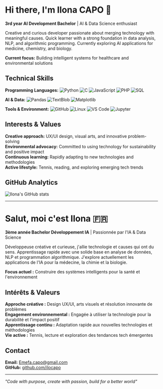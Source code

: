 # Hi there, I'm Ilona CAPO 👋

**3rd year AI Development Bachelor** | AI & Data Science enthusiast  

Creative and curious developer passionate about merging technology with meaningful causes. Quick learner with a strong foundation in data analysis, NLP, and algorithmic programming. Currently exploring AI applications for medicine, chemistry, and biology.

**Current focus:** Building intelligent systems for healthcare and environmental solutions

## Technical Skills

**Programming Languages:**
![Python](https://img.shields.io/badge/-Python-3776AB?style=flat&logo=python&logoColor=white)
![C](https://img.shields.io/badge/-C-A8B9CC?style=flat&logo=c&logoColor=white)
![JavaScript](https://img.shields.io/badge/-JavaScript-F7DF1E?style=flat&logo=javascript&logoColor=black)
![PHP](https://img.shields.io/badge/-PHP-777BB4?style=flat&logo=php&logoColor=white)
![SQL](https://img.shields.io/badge/-SQL-4479A1?style=flat&logo=mysql&logoColor=white)

**AI & Data:**
![Pandas](https://img.shields.io/badge/-Pandas-150458?style=flat&logo=pandas&logoColor=white)
![TextBlob](https://img.shields.io/badge/-TextBlob-FF6B6B?style=flat&logoColor=white)
![Matplotlib](https://img.shields.io/badge/-Matplotlib-11557C?style=flat&logoColor=white)

**Tools & Environment:**
![GitHub](https://img.shields.io/badge/-GitHub-181717?style=flat&logo=github&logoColor=white)
![Linux](https://img.shields.io/badge/-Linux-FCC624?style=flat&logo=linux&logoColor=black)
![VS Code](https://img.shields.io/badge/-VS%20Code-007ACC?style=flat&logo=visual-studio-code&logoColor=white)
![Jupyter](https://img.shields.io/badge/-Jupyter-F37626?style=flat&logo=jupyter&logoColor=white)


## Interests & Values
**Creative approach:** UX/UI design, visual arts, and innovative problem-solving  
**Environmental advocacy:** Committed to using technology for sustainability and positive impact  
**Continuous learning:** Rapidly adapting to new technologies and methodologies  
**Active lifestyle:** Tennis, reading, and exploring emerging tech trends  

## GitHub Analytics
![Ilona's GitHub stats](https://github-readme-stats.vercel.app/api?username=ilocapo&show_icons=true&theme=github_dark&hide_border=true)

---

# Salut, moi c'est Ilona 🇫🇷

**3ème année Bachelor Développement IA** | Passionnée par l'IA & Data Science

Développeuse créative et curieuse, j'allie technologie et causes qui ont du sens. Apprentissage rapide avec une solide base en analyse de données, NLP et programmation algorithmique. J'explore actuellement les applications de l'IA pour la médecine, la chimie et la biologie.

**Focus actuel :** Construire des systèmes intelligents pour la santé et l'environnement



## Intérêts & Valeurs
**Approche créative :** Design UX/UI, arts visuels et résolution innovante de problèmes  
**Engagement environnemental :** Engagée à utiliser la technologie pour la durabilité et l'impact positif  
**Apprentissage continu :** Adaptation rapide aux nouvelles technologies et méthodologies  
**Vie active :** Tennis, lecture et exploration des tendances tech émergentes

## Contact
**Email:** Emefa.capo@gmail.com  
**GitHub:** [github.com/ilocapo](https://github.com/ilocapo)

---

*"Code with purpose, create with passion, build for a better world"*
